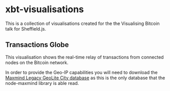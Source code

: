 # xbt-visualisations

This is a collection of visualisations created for the the Visualising Bitcoin talk for Sheffield.js.

## Transactions Globe

This visualisation shows the real-time relay of transactions from connected nodes on the Bitcoin network.

In order to provide the Geo-IP capabilities you will need to download the [Maxmind Legacy GeoLite City database](http://dev.maxmind.com/geoip/legacy/geolite) as this is the only database that the node-maxmind library is able read.
